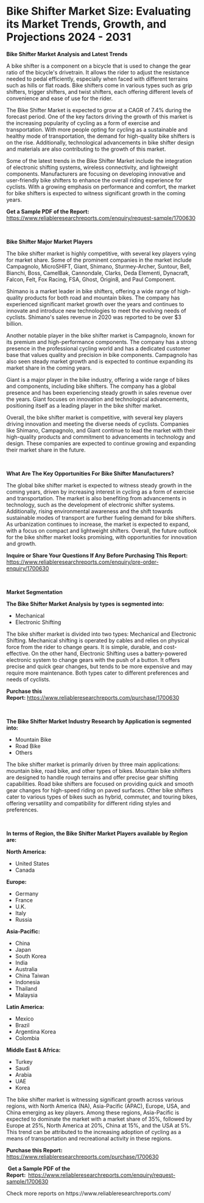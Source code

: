 <p><h1>Bike Shifter Market Size: Evaluating its Market Trends, Growth, and Projections 2024 - 2031</h1></p><p><strong>Bike Shifter Market Analysis and Latest Trends</strong></p>
<p><p>A bike shifter is a component on a bicycle that is used to change the gear ratio of the bicycle's drivetrain. It allows the rider to adjust the resistance needed to pedal efficiently, especially when faced with different terrains such as hills or flat roads. Bike shifters come in various types such as grip shifters, trigger shifters, and twist shifters, each offering different levels of convenience and ease of use for the rider.</p><p>The Bike Shifter Market is expected to grow at a CAGR of 7.4% during the forecast period. One of the key factors driving the growth of this market is the increasing popularity of cycling as a form of exercise and transportation. With more people opting for cycling as a sustainable and healthy mode of transportation, the demand for high-quality bike shifters is on the rise. Additionally, technological advancements in bike shifter design and materials are also contributing to the growth of this market.</p><p>Some of the latest trends in the Bike Shifter Market include the integration of electronic shifting systems, wireless connectivity, and lightweight components. Manufacturers are focusing on developing innovative and user-friendly bike shifters to enhance the overall riding experience for cyclists. With a growing emphasis on performance and comfort, the market for bike shifters is expected to witness significant growth in the coming years.</p></p>
<p><strong>Get a Sample PDF of the Report:&nbsp;</strong> <a href="https://www.reliableresearchreports.com/enquiry/request-sample/1700630">https://www.reliableresearchreports.com/enquiry/request-sample/1700630</a></p>
<p>&nbsp;</p>
<p><strong>Bike Shifter Major Market Players</strong></p>
<p><p>The bike shifter market is highly competitive, with several key players vying for market share. Some of the prominent companies in the market include Campagnolo, MicroSHIFT, Giant, Shimano, Sturmey-Archer, Suntour, Bell, Bianchi, Boss, CamelBak, Cannondale, Clarks, Deda Elementi, Dynacraft, Falcon, Felt, Fox Racing, FSA, Ghost, Origin8, and Paul Component.</p><p>Shimano is a market leader in bike shifters, offering a wide range of high-quality products for both road and mountain bikes. The company has experienced significant market growth over the years and continues to innovate and introduce new technologies to meet the evolving needs of cyclists. Shimano's sales revenue in 2020 was reported to be over $3 billion.</p><p>Another notable player in the bike shifter market is Campagnolo, known for its premium and high-performance components. The company has a strong presence in the professional cycling world and has a dedicated customer base that values quality and precision in bike components. Campagnolo has also seen steady market growth and is expected to continue expanding its market share in the coming years.</p><p>Giant is a major player in the bike industry, offering a wide range of bikes and components, including bike shifters. The company has a global presence and has been experiencing steady growth in sales revenue over the years. Giant focuses on innovation and technological advancements, positioning itself as a leading player in the bike shifter market.</p><p>Overall, the bike shifter market is competitive, with several key players driving innovation and meeting the diverse needs of cyclists. Companies like Shimano, Campagnolo, and Giant continue to lead the market with their high-quality products and commitment to advancements in technology and design. These companies are expected to continue growing and expanding their market share in the future.</p></p>
<p>&nbsp;</p>
<p><strong>What Are The Key Opportunities For Bike Shifter Manufacturers?</strong></p>
<p><p>The global bike shifter market is expected to witness steady growth in the coming years, driven by increasing interest in cycling as a form of exercise and transportation. The market is also benefiting from advancements in technology, such as the development of electronic shifter systems. Additionally, rising environmental awareness and the shift towards sustainable modes of transport are further fueling demand for bike shifters. As urbanization continues to increase, the market is expected to expand, with a focus on compact and lightweight shifters. Overall, the future outlook for the bike shifter market looks promising, with opportunities for innovation and growth.</p></p>
<p><strong>Inquire or Share Your Questions If Any Before Purchasing This Report:</strong> <a href="https://www.reliableresearchreports.com/enquiry/pre-order-enquiry/1700630">https://www.reliableresearchreports.com/enquiry/pre-order-enquiry/1700630</a></p>
<p>&nbsp;</p>
<p><strong>Market Segmentation</strong></p>
<p><strong>The Bike Shifter Market Analysis by types is segmented into:</strong></p>
<p><ul><li>Mechanical</li><li>Electronic Shifting</li></ul></p>
<p><p>The bike shifter market is divided into two types: Mechanical and Electronic Shifting. Mechanical shifting is operated by cables and relies on physical force from the rider to change gears. It is simple, durable, and cost-effective. On the other hand, Electronic Shifting uses a battery-powered electronic system to change gears with the push of a button. It offers precise and quick gear changes, but tends to be more expensive and may require more maintenance. Both types cater to different preferences and needs of cyclists.</p></p>
<p><strong>Purchase this Report:&nbsp;</strong><a href="https://www.reliableresearchreports.com/purchase/1700630">https://www.reliableresearchreports.com/purchase/1700630</a></p>
<p>&nbsp;</p>
<p><strong>The Bike Shifter Market Industry Research by Application is segmented into:</strong></p>
<p><ul><li>Mountain Bike</li><li>Road Bike</li><li>Others</li></ul></p>
<p><p>The bike shifter market is primarily driven by three main applications: mountain bike, road bike, and other types of bikes. Mountain bike shifters are designed to handle rough terrains and offer precise gear shifting capabilities. Road bike shifters are focused on providing quick and smooth gear changes for high-speed riding on paved surfaces. Other bike shifters cater to various types of bikes such as hybrid, commuter, and touring bikes, offering versatility and compatibility for different riding styles and preferences.</p></p>
<p>&nbsp;</p>
<p><strong>In terms of Region, the Bike Shifter Market Players available by Region are:</strong></p>
<p>
    <p> <strong> North America: </strong>
        <ul>
            <li>United States</li>
            <li>Canada</li>
        </ul>
        </p> 
    <p> <strong> Europe: </strong>
        <ul>
            <li>Germany</li>
            <li>France</li>
            <li>U.K.</li>
            <li>Italy</li>
            <li>Russia</li>
        </ul>
        </p> 
    <p> <strong> Asia-Pacific: </strong>
        <ul>
            <li>China</li>
            <li>Japan</li>
            <li>South Korea</li>
            <li>India</li>
            <li>Australia</li>
            <li>China Taiwan</li>
            <li>Indonesia</li>
            <li>Thailand</li>
            <li>Malaysia</li>
        </ul>
        </p> 
    <p> <strong> Latin America: </strong>
        <ul>
            <li>Mexico</li>
            <li>Brazil</li>
            <li>Argentina Korea</li>
            <li>Colombia</li>
        </ul>
        </p> 
    <p> <strong> Middle East & Africa: </strong>
        <ul>
            <li>Turkey</li>
            <li>Saudi</li>
            <li>Arabia</li>
            <li>UAE</li>
            <li>Korea</li>
        </ul>
    </p>
    </p>
<p><p>The bike shifter market is witnessing significant growth across various regions, with North America (NA), Asia-Pacific (APAC), Europe, USA, and China emerging as key players. Among these regions, Asia-Pacific is expected to dominate the market with a market share of 35%, followed by Europe at 25%, North America at 20%, China at 15%, and the USA at 5%. This trend can be attributed to the increasing adoption of cycling as a means of transportation and recreational activity in these regions.</p></p>
<p><strong>Purchase this Report: </strong><a href="https://www.reliableresearchreports.com/purchase/1700630">https://www.reliableresearchreports.com/purchase/1700630</a></p>
<p>&nbsp;<strong>Get a Sample PDF of the Report:&nbsp;&nbsp;</strong><a href="https://www.reliableresearchreports.com/enquiry/request-sample/1700630">https://www.reliableresearchreports.com/enquiry/request-sample/1700630</a></p>
<p><strong></strong></p>
<p>Check more reports on https://www.reliableresearchreports.com/</p>